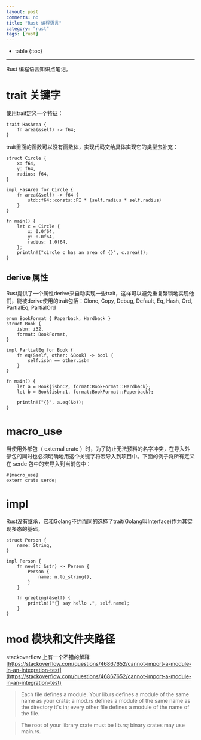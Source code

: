 ```yaml
---
layout: post
comments: no
title: "Rust 编程语言"
category: "rust"
tags: [rust]
---
```


* table
{:toc}
***

Rust 编程语言知识点笔记。

# trait 关键字

使用trait定义一个特征：
```
trait HasArea {
    fn area(&self) -> f64;
}
```

trait里面的函数可以没有函数体，实现代码交给具体实现它的类型去补充：

```
struct Circle {
    x: f64,
    y: f64,
    radius: f64,
}

impl HasArea for Circle {
    fn area(&self) -> f64 {
        std::f64::consts::PI * (self.radius * self.radius)
    }
}

fn main() {
    let c = Circle {
        x: 0.0f64,
        y: 0.0f64,
        radius: 1.0f64,
    };
    println!("circle c has an area of {}", c.area());
}
```

## derive 属性

Rust提供了一个属性derive来自动实现一些trait，这样可以避免重复繁琐地实现他们，能被derive使用的trait包括：Clone, Copy, Debug, Default, Eq, Hash, Ord, PartialEq, PartialOrd

```
enum BookFormat { Paperback, Hardback }
struct Book {
    isbn: i32,
    format: BookFormat,
}

impl PartialEq for Book {
    fn eq(&self, other: &Book) -> bool {
        self.isbn == other.isbn
    }
}

fn main() {
    let a = Book{isbn:2, format:BookFormat::Hardback};
    let b = Book{isbn:1, format:BookFormat::Paperback};

    println!("{}", a.eq(&b));
}
```

# macro_use

当使用外部包（ external crate ）时，为了防止无法预料的名字冲突，在导入外部包的同时也必须明确地用这个关键字将宏导入到项目中。下面的例子将所有定义在 serde 包中的宏导入到当前包中：

```
#[macro_use]
extern crate serde;
```


# impl

Rust没有继承，它和Golang不约而同的选择了trait(Golang叫Interface)作为其实现多态的基础。
```
struct Person {
    name: String,
}

impl Person {
    fn new(n: &str) -> Person {
        Person {
            name: n.to_string(),
        }
    }

    fn greeting(&self) {
        println!("{} say hello .", self.name);
    }
}
```

# mod 模块和文件夹路径

stackoverflow 上有一个不错的解释 [https://stackoverflow.com/questions/46867652/cannot-import-a-module-in-an-integration-test](https://stackoverflow.com/questions/46867652/cannot-import-a-module-in-an-integration-test)

> Each file defines a module. Your lib.rs defines a module of the same name as your crate; a mod.rs defines a module of the same name as the directory it's in; every other file defines a module of the name of the file.

> The root of your library crate must be lib.rs; binary crates may use main.rs.







